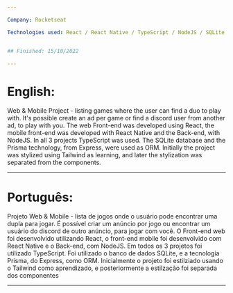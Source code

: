 ```yaml
---

Company: Rocketseat

Technologies used: React / React Native / TypeScript / NodeJS / SQLite / Prisma / Express


## Finished: 15/10/2022

---
```


# English:

Web & Mobile Project - listing games where the user can find a duo to play with. It's possible create an ad per game or find a discord user from another ad, to play with you. The web Front-end was developed using React, the mobile front-end was developed with React Native and the Back-end, with NodeJS. In all 3 projects TypeScript was used. The SQLite database and the Prisma technology, from Express, were used as ORM. Initially the project was stylized using Tailwind as learning, and later the stylization was separated from the components.

---

# Português:

Projeto Web & Mobile - lista de jogos onde o usuário pode encontrar uma dupla para jogar. É possível criar um anúncio por jogo ou encontrar um usuário do discord de outro anúncio, para jogar com você. O Front-end web foi desenvolvido utilizando React, o front-end mobile foi desenvolvido com React Native e o Back-end, com NodeJS. Em todos os 3 projetos foi utilizado TypeScript. Foi utilizado o banco de dados SQLite, e a tecnologia Prisma, do Express, como ORM. Inicialmente o projeto foi estilziado usando o Tailwind como aprendizado, e posteriormente a estilzação foi separada dos componentes

---
